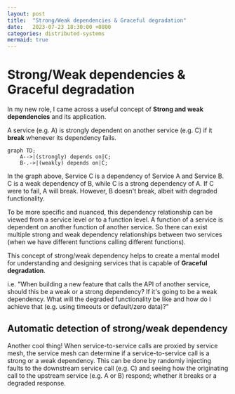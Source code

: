 ```yaml
---
layout: post
title:  "Strong/Weak dependencies & Graceful degradation"
date:   2023-07-23 18:30:00 +0800
categories: distributed-systems
mermaid: true
---
```


# Strong/Weak dependencies & Graceful degradation

In my new role, I came across a useful concept of **Strong and weak dependencies** and its application.

A service (e.g. A) is strongly dependent on another service (e.g. C) if it **break** whenever its dependency fails.

```mermaid
graph TD;
    A-->|(strongly) depends on|C;
    B-.->|(weakly) depends on|C;
```

In the graph above, Service C is a dependency of Service A and Service B. C is a weak dependency of B, while C is a strong dependency of A. If C were to fail, A will break. However, B doesn't break, albeit with degraded functionality. 

To be more specific and nuanced, this dependency relationship can be viewed from a service level or to a function level. A function of a service is dependent on another function of another service. So there can exist multiple strong and weak dependency relationships between two services (when we have different functions calling different functions).

This concept of strong/weak dependency helps to create a mental model for understanding and designing services that is capable of **Graceful degradation**. 

i.e. "When building a new feature that calls the API of another service, should this be a weak or a strong dependency? If it's going to be a weak dependency. What will the degraded functionality be like and how do I achieve that (e.g. using timeouts or default/zero data)?"

## Automatic detection of strong/weak dependency

Another cool thing! When service-to-service calls are proxied by service mesh, the service mesh can determine if a service-to-service call is a strong or a weak dependency. This can be done by randomly injecting faults to the downstream service call (e.g. C) and seeing how the originating call to the upstream service (e.g. A or B) respond; whether it breaks or a degraded response.